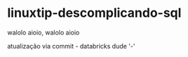 # linuxtip-descomplicando-sql
walolo aioio, walolo aioio

atualização via commit - databricks dude '-'